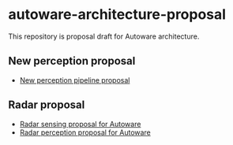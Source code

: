 # autoware-architecture-proposal

This repository is proposal draft for Autoware architecture.

## New perception proposal

- [New perception pipeline proposal](/new_perception_proposal/new_perception_proposal.md)

## Radar proposal

- [Radar sensing proposal for Autoware](/radar_proposal/proposal_radar_sensing.md)
- [Radar perception proposal for Autoware](/radar_proposal/proposal_radar_perception.md)
